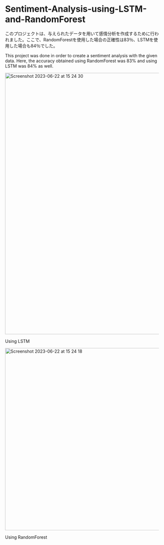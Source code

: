 # Sentiment-Analysis-using-LSTM-and-RandomForest
このプロジェクトは、与えられたデータを用いて感情分析を作成するために行われました。ここで、RandomForestを使用した場合の正確性は83％、LSTMを使用した場合も84％でした。

This project was done in order to create a sentiment analysis with the given data. Here, the accuracy obtained using RandomForest was 83% and using LSTM was 84% as well. 

<img width="855" alt="Screenshot 2023-06-22 at 15 24 30" src="https://github.com/pras019/Sentiment-Analysis-using-LSTM-and-RandomForest/assets/40199695/4d8bb7ec-632b-4ff9-8251-d2d49f90cef7">

Using LSTM

<img width="596" alt="Screenshot 2023-06-22 at 15 24 18" src="https://github.com/pras019/Sentiment-Analysis-using-LSTM-and-RandomForest/assets/40199695/a50282e5-0a20-4f0d-9be6-877ce07a9a12">

Using RandomForest
